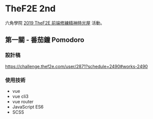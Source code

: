 # TheF2E 2nd

六角學院 [2019 TheF2E 前端修練精神時光屋](https://challenge.thef2e.com/) 活動。

## 第一關 - 番茄鐘 Pomodoro

### 設計稿

https://challenge.thef2e.com/user/2871?schedule=2490#works-2490

### 使用技術
- vue
- vue cli3
- vue router
- JavaScript ES6
- SCSS
